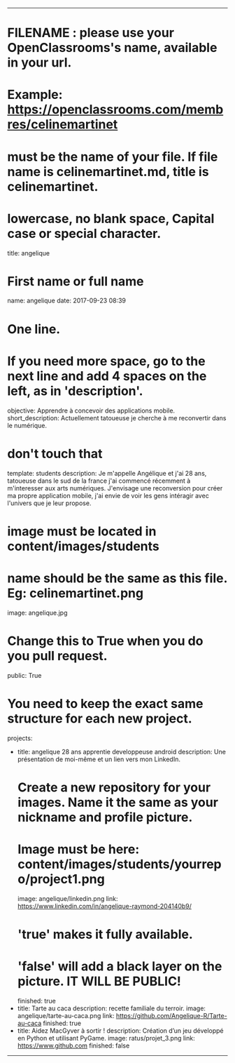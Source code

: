 ---

# FILENAME : please use your OpenClassrooms's name, available in your url.
# Example: https://openclassrooms.com/membres/celinemartinet
# must be the name of your file. If file name is celinemartinet.md, title is celinemartinet.
# lowercase, no blank space, Capital case or special character.
title: angelique

# First name or full name
name: angelique
date: 2017-09-23 08:39

# One line.
# If you need more space, go to the next line and add 4 spaces on the left, as in 'description'.
objective: Apprendre à concevoir des applications mobile.
short_description: Actuellement tatoueuse je cherche à me reconvertir dans le numérique.
# don't touch that
template: students
description:
    Je m'appelle Angélique et j'ai 28 ans, tatoueuse dans le sud de la france j'ai commencé récemment à m'interesser aux arts numériques. J'envisage une reconversion pour créer ma propre application mobile, j'ai envie de voir les gens intéragir avec l'univers que je leur propose.
# image must be located in content/images/students
# name should be the same as this file. Eg: celinemartinet.png
image: angelique.jpg

# Change this to True when you do you pull request.
public: True

# You need to keep the exact same structure for each new project.
projects:
  - title: angelique 28 ans apprentie developpeuse android
    description: Une présentation de moi-même et un lien vers mon LinkedIn.
    # Create a new repository for your images. Name it the same as your nickname and profile picture.
    # Image must be here: content/images/students/yourrepo/project1.png
    image: angelique/linkedin.png
    link: https://www.linkedin.com/in/angelique-raymond-204140b9/
    # 'true' makes it fully available.
    # 'false' will add a black layer on the picture. IT WILL BE PUBLIC!
    finished: true
  - title: Tarte au caca
    description: recette familiale du terroir.
    image: angelique/tarte-au-caca.png
    link: https://github.com/Angelique-R/Tarte-au-caca
    finished: true
  - title: Aidez MacGyver à sortir !
    description: Création d’un jeu développé en Python et utilisant PyGame.
    image: ratus/projet_3.png
    link: https://www.github.com
    finished: false
---